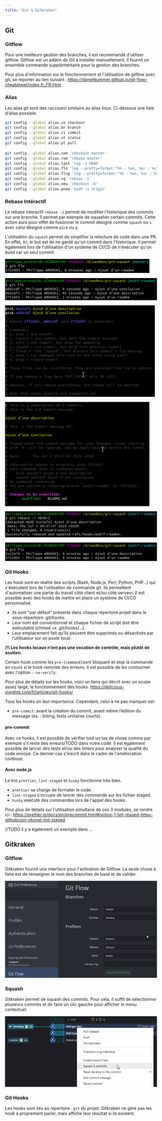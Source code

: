 ```yaml
---
title: "Git & Gitkraken"
---
```


## Git

### Gitflow
Pour une meilleurs gestion des branches, il est recommandé d'utiliser gitflow. Gitflow est un addon de Git a installer manuellement. Il fournit un ensemble commande supplémentaire pour la gestion des branches.

Pour plus d'information sur le fonctionnement et l'utilisation de gitflow avec git, se reporter au lien suivant : https://danielkummer.github.io/git-flow-cheatsheet/index.fr_FR.html

### Alias
Les alias git sont des raccourci similaire au alias linux. Ci-dessous une liste d'alias possible.

```sh
git config --global alias.co checkout
git config --global alias.br branch
git config --global alias.ci commit
git config --global alias.st status
git config --global alias.pl pull

git config --global alias.com 'checkout master'
git config --global alias.rem 'rebase master'
git config --global alias.last 'log -1 HEAD'
git config --global alias.flo 'log --pretty=format:"%h - %an, %ar : %s"'
git config --global alias.flog 'log --pretty=format:"%h - %an, %ar : %s" --graph'
git config --global alias.sq 'rebase -i'
git config --global alias.new 'checkout -b'
git config --global alias.pnew 'push -u origin'
```

### Rebase Intéractif
Le rebase interactif `rebase -i` permet de modifier l'historique des commits sur une branche. Il permet par exemple de squasher certain commits. Cette action aura pour effet de fusionner le commit désigné comme `squash` ou `s` avec celui désigné comme `pîck` ou `p`.

L'utilisation du `squash` permet de simplifier la relecture de code dans une PR. En effet, ici, le but est de ne gardé qu'un commit dans l'historique. Il permet également lors de l'utilisation d'un système de CI/CD de n'éxécuter qu'un build car un seul commit.

![Etat de master](images/squash-0.png)

![Etat de la feature](images/squash-1.png)

![Etape de selection des commit](images/squash-2.png)

![Résumé du squash](images/squash-3.png)

![Résultat du squash](images/squash-4.png)

![Etat de la feature apres squash](images/squash-5.png)

### Git Hooks
Les hook sont en réalité des scripts (Bash, Node.js, Perl, Python, PHP…) qui s'éxécutent lors de l'utilisation de commande git. Ils permettent d'automatiser une partie du travail côté client et/ou cöté serveur. Il est possible avec des hooks de mettre en place un système de CI/CD personnalisé.

- Ils sont "par défaut" présents dans chaque répertoire projet dans le sous-répertoire .git/hooks.
- Leur nom est conventionnel et chaque fichier de script doit être exécutable (chmod +x .git/hooks/…).
- Leur emplacement fait qu’ils peuvent être supprimés ou désactivés par l’utilisateur sur un poste local.

**/!\ Les hooks locaux n’ont pas une vocation de contrôle, mais plutôt de soutien.**

Certain hook comme les `pre-[command]`sont bloquant et stop la commande en cours si le hook remonte des erreurs.
Il est possible de les contourner avec l'option `--no-verify`.

Pour plus de détails sur les hooks, voici un liens qui décrit avec un scope assez large, le fonctionnement des hooks. https://delicious-insights.com/fr/articles/git-hooks/

Tous les hooks on leur importance. Cependant, celui à ne pas manquer est:
- `pre-commit`: avant la création du commit, avant même l’édition du message (ex. : linting, tests unitaires courts).

#### pre-commit
Avec ce hooks, il est possible de vérifier tout un tas de chose comme par exemple s'il reste des erreurs/TODO dans notre code. Il est également possible de lancer des tests et/ou des linters pour analyser la qualité du code envoyé. Ce dernier cas s'inscrit dans le cadre de l'amélioration continue.

#### Avec node.js
Le trio `prettier`, `lint-staged` et `husky` fonctionne trés bien.

- `prettier` se charge de formater le code.
- `lint-staged` s'occupe de lancer des commande sur les fichier staged.
- `husky` exécute des commandes lors de l'appel des hooks.

Pour plus de détails sur l'utilisation simultané de ces 3 modules, se rendre ici : https://prettier.io/docs/en/precommit.html#option-1-lint-staged-https-githubcom-okonet-lint-staged

//TODO il y a également un exemple dans ...

## Gitkraken

### Gitflow
Gitkraken fournit une interface pour l'activation de Gitflow. La seule chose à faire est de renseigner le nom des branches de base et de valider.

![Gitkraken gitflow](images/gitkraken-gitflow.png)

### Squash
Gitkraken permet de squash des commits. Pour cela, il suffit de sélectionner plusieurs commits et de faire un clic gauche pour afficher le menu contextuel.

![Gitkraken gitflow](images/gitkraken-squash.png)

### Git Hooks
Les hooks sont liés au répertoire `.git` du projet. Gitkraken ne gère pas les hook à proprement parler, mais affiche leur résultat si ils existent.